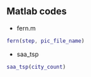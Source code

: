 ## Matlab codes
- fern.m  
```matlab
fern(step, pic_file_name)
```

- saa_tsp
```matlab
saa_tsp(city_count)
```
